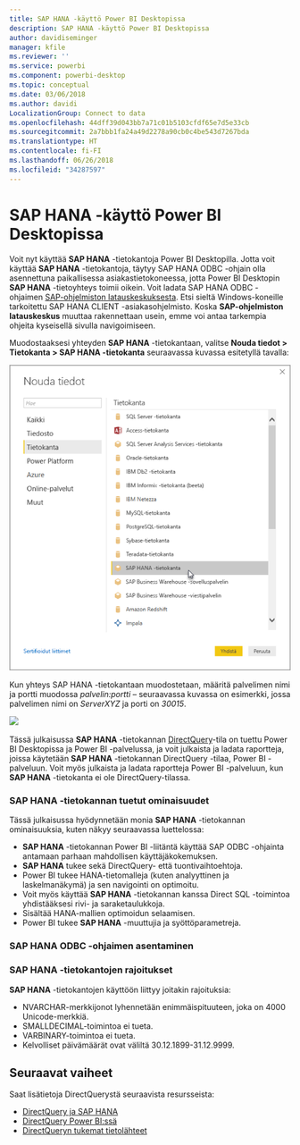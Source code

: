 ```yaml
---
title: SAP HANA -käyttö Power BI Desktopissa
description: SAP HANA -käyttö Power BI Desktopissa
author: davidiseminger
manager: kfile
ms.reviewer: ''
ms.service: powerbi
ms.component: powerbi-desktop
ms.topic: conceptual
ms.date: 03/06/2018
ms.author: davidi
LocalizationGroup: Connect to data
ms.openlocfilehash: 44dff39d043bb7a71c01b5103cfdf65e7d5e33cb
ms.sourcegitcommit: 2a7bbb1fa24a49d2278a90cb0c4be543d7267bda
ms.translationtype: HT
ms.contentlocale: fi-FI
ms.lasthandoff: 06/26/2018
ms.locfileid: "34287597"
---
```

# <a name="use-sap-hana-in-power-bi-desktop"></a>SAP HANA -käyttö Power BI Desktopissa
Voit nyt käyttää **SAP HANA** -tietokantoja Power BI Desktopilla. Jotta voit käyttää **SAP HANA** -tietokantoja, täytyy SAP HANA ODBC -ohjain olla asennettuna paikallisessa asiakastietokoneessa, jotta Power BI Desktopin **SAP HANA** -tietoyhteys toimii oikein. Voit ladata SAP HANA ODBC -ohjaimen [SAP-ohjelmiston latauskeskuksesta](https://support.sap.com/swdc). Etsi sieltä Windows-koneille tarkoitettu SAP HANA CLIENT -asiakasohjelmisto. Koska **SAP-ohjelmiston latauskeskus** muuttaa rakennettaan usein, emme voi antaa tarkempia ohjeita kyseisellä sivulla navigoimiseen.

Muodostaaksesi yhteyden **SAP HANA** -tietokantaan, valitse **Nouda tiedot > Tietokanta > SAP HANA -tietokanta** seuraavassa kuvassa esitetyllä tavalla:

![](media/desktop-sap-hana/sap-hana-1.png)

Kun yhteys SAP HANA -tietokantaan muodostetaan, määritä palvelimen nimi ja portti muodossa *palvelin:portti* – seuraavassa kuvassa on esimerkki, jossa palvelimen nimi on *ServerXYZ* ja porti on *30015*.

![](media/desktop-sap-hana/sap-hana-2.png)

Tässä julkaisussa **SAP HANA** -tietokannan [DirectQuery](desktop-directquery-sap-hana.md)-tila on tuettu Power BI Desktopissa ja Power BI -palvelussa, ja voit julkaista ja ladata raportteja, joissa käytetään **SAP HANA** -tietokannan DirectQuery -tilaa, Power BI -palveluun. Voit myös julkaista ja ladata raportteja Power BI -palveluun, kun **SAP HANA** -tietokanta ei ole DirectQuery-tilassa.

### <a name="supported-features-for-sap-hana"></a>SAP HANA -tietokannan tuetut ominaisuudet
Tässä julkaisussa hyödynnetään monia **SAP HANA** -tietokannan ominaisuuksia, kuten näkyy seuraavassa luettelossa:

* **SAP HANA** -tietokannan Power BI -liitäntä käyttää SAP ODBC -ohjainta antamaan parhaan mahdollisen käyttäjäkokemuksen.
* **SAP HANA** tukee sekä DirectQuery- että tuontivaihtoehtoja.
* Power BI tukee HANA-tietomalleja (kuten analyyttinen ja laskelmanäkymä) ja sen navigointi on optimoitu.
* Voit myös käyttää **SAP HANA** -tietokannan kanssa Direct SQL -toimintoa yhdistääksesi rivi- ja saraketaulukkoja.
* Sisältää HANA-mallien optimoidun selaamisen.
* Power BI tukee **SAP HANA** -muuttujia ja syöttöparametreja.

### <a name="installing-the-sap-hana-odbc-driver"></a>SAP HANA ODBC -ohjaimen asentaminen
### <a name="limitations-of-sap-hana"></a>SAP HANA -tietokantojen rajoitukset
**SAP HANA** -tietokantojen käyttöön liittyy joitakin rajoituksia:

* NVARCHAR-merkkijonot lyhennetään enimmäispituuteen, joka on 4000 Unicode-merkkiä.
* SMALLDECIMAL-toimintoa ei tueta.
* VARBINARY-toimintoa ei tueta.
* Kelvolliset päivämäärät ovat väliltä 30.12.1899-31.12.9999.


## <a name="next-steps"></a>Seuraavat vaiheet
Saat lisätietoja DirectQuerystä seuraavista resursseista:

* [DirectQuery ja SAP HANA](desktop-directquery-sap-hana.md)
* [DirectQuery Power BI:ssä](desktop-directquery-about.md)
* [DirectQueryn tukemat tietolähteet](desktop-directquery-data-sources.md)

